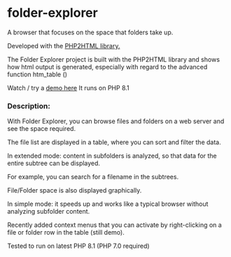 # folder-explorer

A browser that focuses on the space that folders take up.

Developed with the [PHP2HTML library.](https://github.com/EV-soft/ev-soft.github.io)

The Folder Explorer project is built with the PHP2HTML library and shows how html output is generated, especially with regard to the advanced function htm_table ()

Watch / try a [demo here](https://ev-soft.work/fe/folder-explorer.php) It runs on PHP 8.1


### Description:
With Folder Explorer, you can browse files and folders on a web server and see the space required.

The file list are displayed in a table, where you can sort and filter the data.

In extended mode: content in subfolders is analyzed, so that data for the entire subtree can be displayed.

For example, you can search for a filename in the subtrees.

File/Folder space is also displayed graphically.

In simple mode: it speeds up and works like a typical browser without analyzing subfolder content.

Recently added context menus that you can activate by right-clicking on a file or folder row in the table (still demo).

Tested to run on latest PHP 8.1 (PHP 7.0 required)
